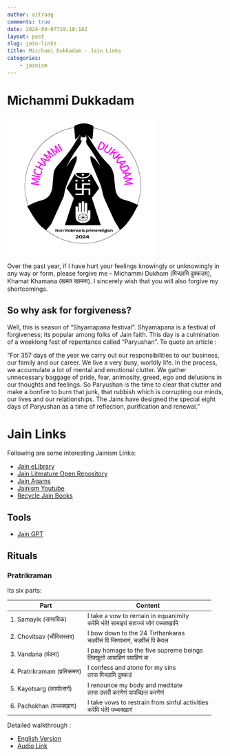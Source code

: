 ```yaml
---
author: vitraag
comments: true
date: 2024-09-07T19:18:18Z
layout: post
slug: jain-links 
title: Micchami Dukkadam - Jain Links
categories:
    - jainism
---
```

# Michammi Dukkadam
![Micchami Dukhdam](/assets/images/2024/2024-samvatsari.jpg)

Over the past year, if I have hurt your feelings knowingly or unknowingly in any way or form, please forgive me – Michammi Dukham (मिच्छामि दुक्कडम्), Khamat Khamana (खमत खामना). I sincerely wish that you will also forgive my shortcomings.

## So why ask for forgiveness? 
Well, this is season of “Shyamapana festival”. Shyamapana is a festival of forgiveness; its popular among folks of Jain faith. This day is a culmination of a weeklong fest of repentance called “Paryushan”. To quote an article :

“For 357 days of the year we carry out our responsibilities to our business, our family and our career. We live a very busy, worldly life. In the process, we accumulate a lot of mental and emotional clutter. We gather unnecessary baggage of pride, fear, animosity, greed, ego and delusions in our thoughts and feelings. So Paryushan is the time to clear that clutter and make a bonfire to burn that junk, that rubbish which is corrupting our minds, our lives and our relationships. The Jains have designed the special eight days of Paryushan as a time of reflection, purification and renewal.”

# Jain Links

Following are some interesting Jainism Links:

* [Jain eLibrary](https://jainelibrary.org/)
* [Jain Literature Open Repository](https://github.com/jainqq-org/JLOR)
* [Jain Agams](https://jainelibrary.org/aagam-listing/)
* [Jainism Youtube](https://www.youtube.com/jainworkshopusa)
* [Recycle Jain Books](https://bit.ly/JainBooksRecycle2023)


## Tools
* [Jain GPT](https://jaingpt.org/)

## Rituals
### Pratrikraman

Its six parts:

| Part       | Content                                                                            |  
|------------|------------------------------------------------------------------------------------|  
| 1. Samayik (सामायिक)      | I take a vow to remain in equanimity <br> करेमि भंते! सामाइयं सावज्जं जोगं पच्चक्खामि  |  
| 2. Chovitsav (चौविसस्तव)  | I bow down to the 24 Tirthankaras <br> चउवीसं पि जिणवराणं, चउवीसं पि केवल        |  
| 3. Vandana (वंदना)        | I pay homage to the five supreme beings <br> तिक्खुत्तो आयाहिणं पयाहिणं क        |  
| 4. Pratrikramam (प्रतिक्रमण) | I confess and atone for my sins <br> तस्स मिच्छामि दुक्कडं                  |  
| 5. Kayotsarg (कायोत्सर्ग)  | I renounce my body and meditate <br> तस्स उत्तरी करणेणं पायच्छित्त करणेणं         |  
| 6. Pachakhan (पच्चक्खाण)   | I take vows to restrain from sinful activities <br> करेमि भंते! पच्चक्खाणं    |

Detailed walkthrough :
* [English Version](https://drive.google.com/file/d/12KjvxZNiiDxJAU5muF4ke3589Y_e-2Mw/view?usp=sharing)
* [Audio Link](https://jainelibrary.org/$jes931/sthanakvasi/Samvatsari_Sthanakwasi_Pratikraman_320901.mp3)


